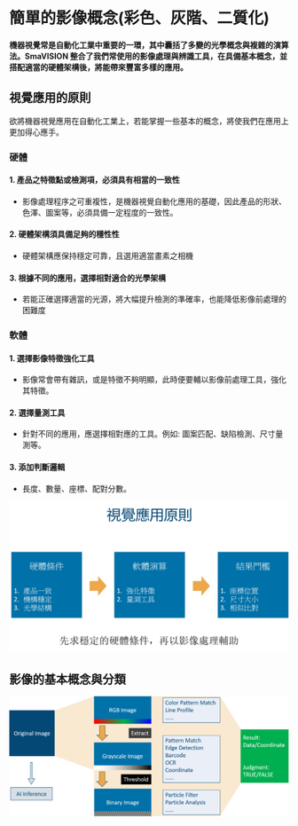 # 簡單的影像概念\(彩色、灰階、二質化\)

#### 機器視覺常是自動化工業中重要的一環，其中囊括了多變的光學概念與複雜的演算法。SmaVISION 整合了我們常使用的影像處理與辨識工具，在具備基本概念，並搭配適當的硬體架構後，將能帶來豐富多樣的應用。

## 視覺應用的原則

欲將機器視覺應用在自動化工業上，若能掌握一些基本的概念，將使我們在應用上更加得心應手。

### 硬體

#### 1. 產品之特徵點或檢測項，必須具有相當的一致性

* 影像處理程序之可重複性，是機器視覺自動化應用的基礎，因此產品的形狀、色澤、圖案等，必須具備一定程度的一致性。

#### 2. 硬體架構須具備足夠的穩性性

* 硬體架構應保持穩定可靠，且選用適當畫素之相機

#### 3. 根據不同的應用，選擇相對適合的光學架構

* 若能正確選擇適當的光源，將大幅提升檢測的準確率，也能降低影像前處理的困難度

### 軟體

#### 1. 選擇影像特徵強化工具

* 影像常會帶有雜訊，或是特徵不夠明顯，此時便要輔以影像前處理工具，強化其特徵。

#### 2. 選擇量測工具

* 針對不同的應用，應選擇相對應的工具。例如: 圖案匹配、缺陷檢測、尺寸量測等。

#### 3. 添加判斷邏輯

* 長度、數量、座標、配對分數。

![](../.gitbook/assets/tu-pian-43.png)

## 影像的基本概念與分類

![](../.gitbook/assets/tu-pian-1.png)

